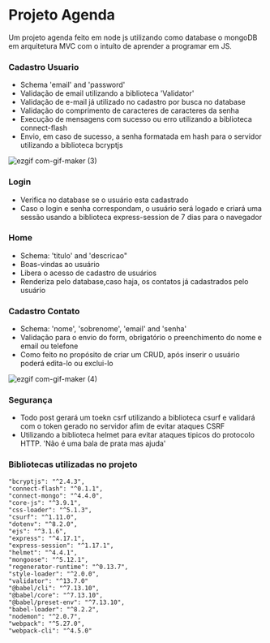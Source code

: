 # Projeto Agenda

Um projeto agenda feito em node js utilizando como database o mongoDB em arquitetura MVC com o intuíto de aprender a programar em JS.


### Cadastro Usuario
<ul>
<li>Schema 'email' and 'password'
<li>Validação de email utilizando a biblioteca 'Validator' 
<li>Validação de e-mail já utilizado no cadastro por busca no database
<li>Validação do comprimento de caracteres de caracteres da senha
<li>Execução de mensagens com sucesso ou erro utilizando a biblioteca connect-flash
<li>Envio, em caso de sucesso, a senha formatada em hash para o servidor utilizando a biblioteca bcryptjs
</ul>

![ezgif com-gif-maker (3)](https://user-images.githubusercontent.com/101290219/170896496-7b999ab7-062a-4488-83f1-132ff8cbd012.gif)


### Login
<ul>
<li>Verifica no database se o usuário esta cadastrado
<li>Caso o login e senha correspondam, o usuário será logado e criará uma sessão usando a biblioteca express-session de 7 dias para o navegador
</ul>

### Home
<ul>
<li>Schema: 'titulo' and 'descricao"
<li>Boas-vindas ao usuário
<li>Libera o acesso de cadastro de usuários
<li>Renderiza pelo database,caso haja, os contatos já cadastrados pelo usuário
</ul>

### Cadastro Contato
<ul>
<li>Schema: 'nome', 'sobrenome', 'email' and 'senha'
<li>Validação para o envio do form, obrigatório o preenchimento do nome e email ou telefone
<li>Como feito no propósito de criar um CRUD, após inserir o usuário poderá edita-lo ou exclui-lo
</ul>

![ezgif com-gif-maker (4)](https://user-images.githubusercontent.com/101290219/170896616-74fe6ecb-adf2-4c47-a04a-73909910a9f4.gif)


### Segurança
<ul>
<li>Todo post gerará um toekn csrf utilizando a biblioteca csurf e validará com o token gerado no servidor afim de evitar ataques CSRF
<li>Utilizando a biblioteca helmet para evitar ataques tipicos do protocolo HTTP. 'Não é uma bala de prata mas ajuda'
</ul>

### Bibliotecas utilizadas no projeto
    "bcryptjs": "^2.4.3",
    "connect-flash": "^0.1.1",
    "connect-mongo": "^4.4.0",
    "core-js": "^3.9.1",
    "css-loader": "^5.1.3",
    "csurf": "^1.11.0",
    "dotenv": "^8.2.0",
    "ejs": "^3.1.6",
    "express": "^4.17.1",
    "express-session": "^1.17.1",
    "helmet": "^4.4.1",
    "mongoose": "^5.12.1",
    "regenerator-runtime": "^0.13.7",
    "style-loader": "^2.0.0",
    "validator": "^13.7.0"
    "@babel/cli": "^7.13.10",
    "@babel/core": "^7.13.10",
    "@babel/preset-env": "^7.13.10",
    "babel-loader": "^8.2.2",
    "nodemon": "^2.0.7",
    "webpack": "^5.27.0",
    "webpack-cli": "^4.5.0"



